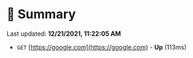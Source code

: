 # 📖 Summary
Last updated: **12/21/2021, 11:22:05 AM**

- `GET` [https://google.com](https://google.com) - **Up** (113ms)
